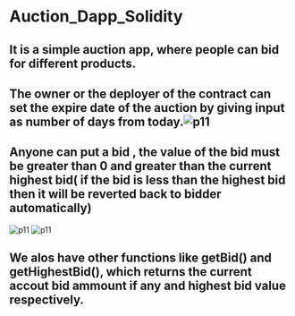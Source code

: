 # Auction_Dapp_Solidity

## It is a simple auction app, where people can bid for different products.

## The owner or the deployer of the contract can set the expire date of the auction by giving input as number of days from today.![p11](https://user-images.githubusercontent.com/96487736/212152907-78bbea96-d58a-43a9-90e7-e05cf1525e60.PNG)

## Anyone can put a bid , the value of the bid must be greater than 0 and greater than the current highest bid( if the bid is less than the highest bid then it will be reverted back to bidder automatically)
![p11](https://user-images.githubusercontent.com/96487736/212154133-bfa282f7-c359-435e-85ba-5ea37833b479.PNG)
![p11](https://user-images.githubusercontent.com/96487736/212155090-c6672bb7-369b-47d0-9489-64542c974c28.PNG)

## We alos have other functions like getBid() and getHighestBid(), which returns the current accout bid ammount if any and highest bid value respectively. 
